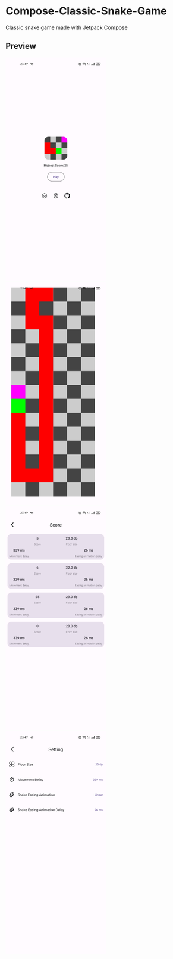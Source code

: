 # Compose-Classic-Snake-Game
Classic snake game made with Jetpack Compose

## Preview
<p float="left">
  <img src="https://github.com/kafri8889/Compose-Classic-Snake-Game/blob/master/screenshot/dashboard.jpg" height="600" width="270" >
  <img src="https://github.com/kafri8889/Compose-Classic-Snake-Game/blob/master/screenshot/game.jpg" height="600" width="270" >
  <img src="https://github.com/kafri8889/Compose-Classic-Snake-Game/blob/master/screenshot/score.jpg" height="600" width="270" >
  <img src="https://github.com/kafri8889/Compose-Classic-Snake-Game/blob/master/screenshot/setting.jpg" height="600" width="270" >
</p>
